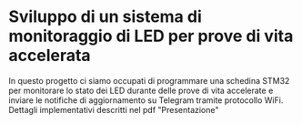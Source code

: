 # Sviluppo di un sistema di monitoraggio di LED per prove di vita accelerata

In questo progetto ci siamo occupati di programmare una schedina STM32 per monitorare lo stato dei LED durante delle prove di vita accelerate e 
inviare le notifiche di aggiornamento su Telegram tramite protocollo WiFi.
Dettagli implementativi descritti nel pdf "Presentazione"
